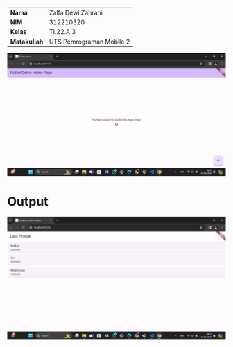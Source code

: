 |  | |
| ----------- | ----------- |
| <b> Nama     | Zalfa Dewi Zahrani        |
| <b> NIM     | 312210320       |
| <b> Kelas   | TI.22.A.3        |
| <b> Matakuliah   | UTS Pemrograman Mobile 2      |
![img](img/1.png)

 
 # Output
![img](img/2.png)
